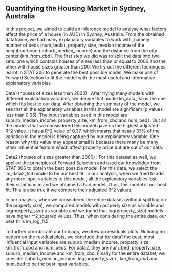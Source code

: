 ## Quantifying the Housing Market in Sydney, Australia

In this project, we aimed to build an inference model to analyse what factors affect the price of a house (in AUD) in Sydney, Australia. From the obtained dataframe, we had many explanatory variables to work with, namely number of beds (num_beds), property size, median income of the neighbourhood (suburb_median_income) and the distance from the city center (km_from_cbd). The first step we did was to split the data into two sets: one which contains houses of sizes less than or equal to 2000 and the other with house sizes greater than 200. We try out the different techniques learnt in STAT 306 to generate the best possible model. We make use of Forward Selection to fit the model with the most useful and informative explanatory variables

Data1 (houses of sizes less than 2000) :  After trying many models with different explanatory variables, we decide that model lm_data_fs5 is the one which fits best to our data. After obtaining the summary of the model, we see that all the explanatory variables in this model are significant (p values less than 0.05). The input variables used in this model are suburb_median_income, property_size, km_from_cbd and num_beds. Out all the models that we consisdered  this model gave us the highest adjusted R^2 value. It has a R^2 value of 0.37, which means that nearly 37% of the variation in the model is being captured by our explanatory variable. One reason why this value may appear small is because there many be many other influential feature which affect property price but are out of our data.

Data2 (houses of sizes greater than 2000) : For this dataset as well, we applied the principles of Forward Selection and used our knowledge from STAT 306 to obtain the best possible model. For this data, we select the lm_data2_fs3 model to be our best fit. In our analysis, when we tried to add any more input variables to this model, all the explanatory variables lost their significance and we obtained a bad model. Thus, this model is our best fit. This is also true if we compare their adjusted R^2 values.

In our analysis, when we consisdered the entire dataset (without splitting on the property size), we compared models with property size as variable and log(property_size) as variable and we found that log(property_size) models have higher r^2 squared values. Thus, when considering the entire data, our best fit is lm_log_fs5. 

To further corroborate our findings, we drew up residuals plots. Noticing no pattern on the residual plots, we conclude that for data1 the best, most influential input variables are suburb_median_income, property_size, km_from_cbd and num_beds. For data2, they are num_bed, property_size, suburb_median_income and km_from_cbd. Finally for the entire dataset, we consider suburb_median_income ,log(property_size) , km_from_cbd and num_bed to be the best input variables.
